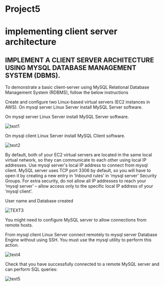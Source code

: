 # Project5
# implementing client server architecture

## IMPLEMENT A CLIENT SERVER ARCHITECTURE USING MYSQL DATABASE MANAGEMENT SYSTEM (DBMS).

To demonstrate a basic client-server using MySQL Relational Database Management System (RDBMS), follow the below instructions

Create and configure two Linux-based virtual servers (EC2 instances in AWS).
On mysql server Linux Server install MySQL Server software.

On mysql server Linux Server install MySQL Server software.

![text1](https://user-images.githubusercontent.com/108102087/184008951-0ec3dd81-18db-4b85-92ea-02fee2c46494.PNG)

On mysql client Linux Server install MySQL Client software.

![text2](https://user-images.githubusercontent.com/108102087/184009322-42c82cab-f891-4d38-af05-6a3d0c0dddfb.PNG)

By default, both of your EC2 virtual servers are located in the same local virtual network, so they can communicate to each other using local IP addresses. Use mysql server's local IP address to connect from mysql client. MySQL server uses TCP port 3306 by default, so you will have to open it by creating a new entry in ‘Inbound rules’ in ‘mysql server’ Security Groups. For extra security, do not allow all IP addresses to reach your ‘mysql server’ – allow access only to the specific local IP address of your ‘mysql client’.

User name and Database created

![TEXT3](https://user-images.githubusercontent.com/108102087/184027871-8f481c5e-fdb9-4043-be5f-88ec4ea8a322.PNG)

You might need to configure MySQL server to allow connections from remote hosts.


From mysql client Linux Server connect remotely to mysql server Database Engine without using SSH. You must use the mysql utility to perform this action.

![text4](https://user-images.githubusercontent.com/108102087/184030873-99685e15-5c9b-4cd4-8a28-871d97096f2b.PNG)

Check that you have successfully connected to a remote MySQL server and can perform SQL queries:

![text5](https://user-images.githubusercontent.com/108102087/184032032-a22fbb6d-935e-4d2e-a571-d7f76fa94762.PNG)
